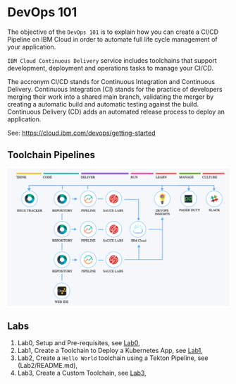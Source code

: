 # DevOps 101

The objective of the `DevOps 101` is to explain how you can create a CI/CD Pipeline on IBM Cloud in order to automate full life cycle management of your application.

`IBM Cloud Continuous Delivery` service includes toolchains that support development, deployment and operations tasks to manage your CI/CD.

The accronym CI/CD stands for Continuous Integration and Continuous Delivery. Continuous Integration (CI) stands for the practice of developers merging their work into a shared main branch, validating the merger by creating a automatic build and automatic testing against the build. Continuous Delivery (CD) adds an automated release process to deploy an application. 

See: https://cloud.ibm.com/devops/getting-started

## Toolchain Pipelines

![extended pipeline](images/ibmcloud-devops-extended-toolchain.png)

## Labs

1. Lab0, Setup and Pre-requisites, see [Lab0](Lab0/README.md),
2. Lab1, Create a Toolchain to Deploy a Kubernetes App, see [Lab1](Lab1/README.md),
3. Lab2, Create a `Hello World` toolchain using a Tekton Pipeline, see (Lab2/README.md),
4. Lab3, Create a Custom Toolchain, see [Lab3](Lab3/README.md),



